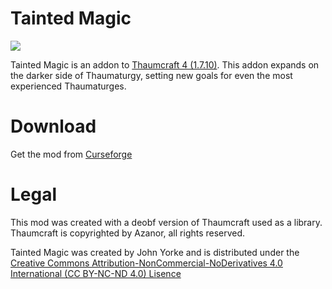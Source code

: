 # Tainted Magic
![](https://github.com/yorkeJohn/Tainted-Magic/raw/master/tainted_magic_logo.png)

Tainted Magic is an addon to [Thaumcraft 4 (1.7.10)](https://www.curseforge.com/minecraft/mc-mods/thaumcraft). This addon expands on the darker side of Thaumaturgy, setting new goals for even the most experienced Thaumaturges.

# Download
Get the mod from [Curseforge](https://www.curseforge.com/minecraft/mc-mods/tainted-magic)

# Legal
This mod was created with a deobf version of Thaumcraft used as a library. Thaumcraft is copyrighted by Azanor, all rights reserved.

Tainted Magic was created by John Yorke and is distributed under the [Creative Commons Attribution-NonCommercial-NoDerivatives 4.0 International (CC BY-NC-ND 4.0) Lisence](https://creativecommons.org/licenses/by-nc-nd/4.0/)
